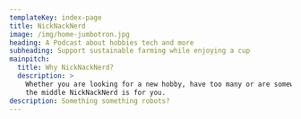 ```yaml
---
templateKey: index-page
title: NickNackNerd
image: /img/home-jumbotron.jpg
heading: A Podcast about hobbies tech and more
subheading: Support sustainable farming while enjoying a cup
mainpitch:
  title: Why NickNackNerd?
  description: >
    Whether you are looking for a new hobby, have too many or are somewhere in
    the middle NickNackNerd is for you.
description: Something something robots?
---
```


